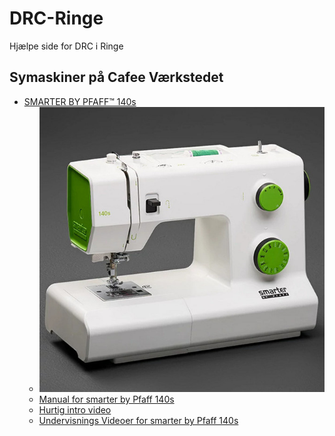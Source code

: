 # DRC-Ringe

Hjælpe side for DRC i Ringe

## Symaskiner på Cafee Værkstedet

* [SMARTER BY PFAFF™ 140s](https://frank-toyota.dk/shop/12-pfaff-symaskiner/518-pfaff-smarter-by-pfaff-140s-symaskine/ "Frank-Toyota &Oslash;sterbro ApS
")
  * ![SMARTER BY PFAFF™ 140s](./Images/smarter-by-pfaff-140s-03-secondary-images_2x__89892.jpg)
  * [Manual for smarter by Pfaff 140s](https://www.pdfmanualer.dk/pfaff/smarter-by-140s/manual)
  * [Hurtig intro video](https://youtu.be/iXiA1jqSBOE)
  * [Undervisnings Videoer for smarter by Pfaff 140s](./PFAFF_140s.md)
